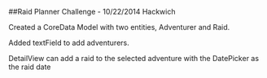 ##Raid Planner Challenge - 10/22/2014 Hackwich

Created a CoreData Model with two entities, Adventurer and Raid.

Added textField to add adventurers. 

DetailView can add a raid to the selected adventure with the DatePicker as the raid date